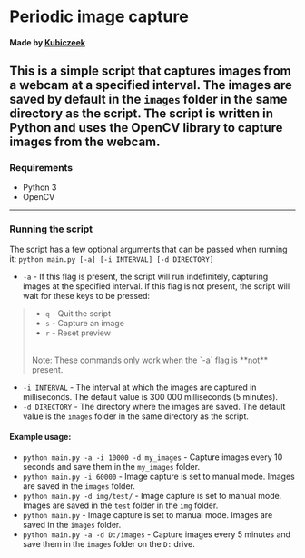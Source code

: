 # Periodic image capture
#### Made by [Kubiczeek](https://github.com/Kubiczeek)
This is a simple script that captures images from a webcam at a specified interval.
The images are saved by default in the `images` folder in the same directory as the script.
The script is written in Python and uses the OpenCV library to capture images from the webcam.
---
### Requirements
- Python 3
- OpenCV
---
### Running the script
The script has a few optional arguments that can be passed when running it:
`python main.py [-a] [-i INTERVAL] [-d DIRECTORY]`
- `-a` - If this flag is present, the script will run indefinitely, capturing images at the specified interval. If this flag is not present, the script will wait for these keys to be pressed:
> * `q` - Quit the script
> * `s` - Capture an image
> * `r` - Reset preview
> <br>
> Note: These commands only work when the `-a` flag is **not** present.
- `-i INTERVAL` - The interval at which the images are captured in milliseconds. The default value is 300 000 milliseconds (5 minutes).
- `-d DIRECTORY` - The directory where the images are saved. The default value is the `images` folder in the same directory as the script. 

#### Example usage:
- `python main.py -a -i 10000 -d my_images` - Capture images every 10 seconds and save them in the `my_images` folder.
- `python main.py -i 60000` - Image capture is set to manual mode. Images are saved in the `images` folder.
- `python main.py -d img/test/` - Image capture is set to manual mode. Images are saved in the `test` folder in the `img` folder.
- `python main.py` - Image capture is set to manual mode. Images are saved in the `images` folder.
- `python main.py -a -d D:/images` - Capture images every 5 minutes and save them in the `images` folder on the `D:` drive.